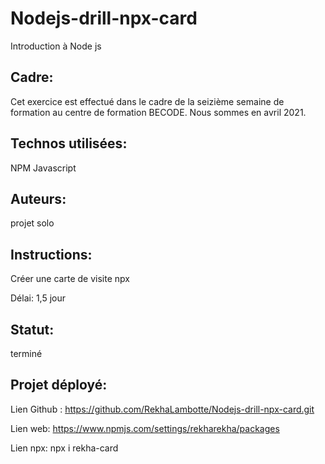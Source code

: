 # Nodejs-drill-npx-card
Introduction à Node js

## Cadre:
Cet exercice est effectué dans le cadre de la seizième semaine de formation au centre de formation BECODE. 
Nous sommes en avril 2021.

## Technos utilisées:
NPM
Javascript

## Auteurs: 
projet solo

## Instructions:
Créer une carte de visite npx

Délai: 1,5 jour

## Statut:
terminé

## Projet déployé: 
Lien Github : https://github.com/RekhaLambotte/Nodejs-drill-npx-card.git

Lien web: https://www.npmjs.com/settings/rekharekha/packages

Lien npx: npx i rekha-card
